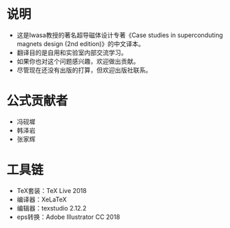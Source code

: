 # 说明
- 这是Iwasa教授的著名超导磁体设计专著《Case studies in superconduting magnets design (2nd edition)》的中文译本。
- 翻译目的是自用和实验室内部交流学习。
- 如果你也对这个问题感兴趣，欢迎做出贡献。
- 尽管现在还没有出版的打算，但欢迎出版社联系。

# 公式贡献者
- 冯砚墀
- 韩泽岩
- 张家辉

# 工具链
- TeX套装：TeX Live 2018
- 编译器：XeLaTeX
- 编辑器：texstudio 2.12.2
- eps转换：Adobe Illustrator CC 2018
